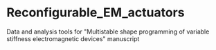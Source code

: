 # Reconfigurable_EM_actuators
Data and analysis tools for "Multistable shape programming of variable stiffness electromagnetic devices" manuscript
